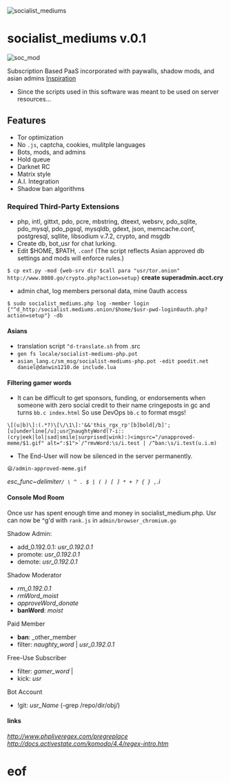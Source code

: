 ![socialist_mediums](https://github.com/TheProdigyLeague/-_-/assets/30985576/3da997a0-a9b4-40cc-b78f-b593a8913bce)


# socialist_mediums v.0.1

![soc_mod](https://github.com/TheProdigyLeague/-_-/assets/30985576/16926f9d-7742-4654-8a8e-5ef7600302a5)

Subscription Based PaaS incorporated with paywalls, shadow mods, and asian admins
[Inspiration](https://github.com/virtualghetto/lechat)
* Since the scripts used in this software was meant to be used on server resources...

## Features

* Tor optimization
* No `.js`, captcha, cookies, mulitple languages
* Bots, mods, and admins
* Hold queue
* Darknet RC
* Matrix style
* A.I. Integration
* Shadow ban algorithms

### Required Third-Party Extensions

* php, intl, gittxt, pdo, pcre, mbstring, dteext, websrv, pdo_sqlite, pdo_mysql, pdo_pgsql, mysqldb, gdext, json, memcache.conf, postgresql, sqllite, libsodium v.7.2, crypto, and msgdb
* Create db, bot_usr for chat lurking.
* Edit $HOME, $PATH, `.conf` (The script reflects Asian approved db settings and mods will enforce rules.)

`$ cp ext.py -mod {web-srv dir $call para "usr/tor.onion" http://www.8080.go/crypto.php?action=setup}`
**create superadmin.acct.cry**

* admin chat, log members personal data, mine 0auth access

`$ sudo socialist_mediums.php log -member login {"^d_http:/socialist.mediums.onion/$home/$usr-pwd-login0auth.php?action=setup"} -db`

#### Asians

* translation script `^d-translate.sh` from .src
* `gen fs locale/socialist-mediums-php.pot`
* `asian_lang.c/sm_msg/socialist-mediums-php.pot -edit poedit.net daniel@danwin1210.de include.lua`

#### Filtering gamer words

* It can be difficult to get sponsors, funding, or endorsements when someone with zero social credit to their name cringeposts in gc and turns `bb.c index.html` So use DevOps `bb.c` to format msgs!

```\[(u|b)\]:(.*?)\[\/\1\]:'&&'this_rgx_rp'[b]bold[/b]';[u]underline[/u];usr🚩naughtyWord(?-i::(cry|eek|lol|sad|smile|surprised|wink):)<imgsrc="/unapproved-meme/$1.gif" alt=":$1">`/^rmvWord:\s/i.test | /^ban:\s/i.test(u.i.m)```

* The End-User will now be silenced in the server permanently.

`😄/admin-approved-meme.gif`

*esc_func~delimiter`/ \ ^ . $ | ( ) [ ] * + ? { } ,`.i*

#### Console Mod Room

Once usr has spent enough time and money in socialist_medium.php. Usr can now be ^g'd with `rank.js` in `admin/browser_chromium.go`

Shadow Admin:

* add_0.192.0.1: _usr_0.192.0.1_
* promote: _usr_0.192.0.1_
* demote: _usr_0.192.0.1_

Shadow Moderator

* _rm_0.192.0.1_
* _rmWord_moist_
* _approveWord_donate_
* **banWord**: _moist_

Paid Member

* **ban**: _other_member
* filter: _naughty_word_ | _usr_0.192.0.1_

Free-Use Subscriber

* filter: _gamer_word_ |
* kick: _usr_

Bot Account

* !git: _usr_Name_ (-grep /repo/dir/obj/)

#### links

*http://www.phpliveregex.com/pregreplace*
*http://docs.activestate.com/komodo/4.4/regex-intro.htm*

# eof
